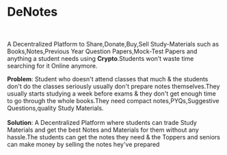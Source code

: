# DeNotes
<br/>

A Decentralized  Platform to Share,Donate,Buy,Sell Study-Materials such as Books,Notes,Previous Year Question Papers,Mock-Test Papers and anything a student needs  using **Crypto**.Students won’t waste time searching for it Online anymore.

**Problem**: Student who doesn't attend classes that much & the students don't do the classes seriously usually don't prepare notes themselves.They usually starts studying a week before exams & they don't get enough time to go through the whole books.They need compact notes,PYQs,Suggestive Questions,quality Study Materials.<br/><br/>
**Solution**: A Decentralized Platform where students can trade Study Materials and get the best Notes and Materials for them without any hassle.The students can get the notes they need & the Toppers and seniors can make money by selling the notes hey've prepared
